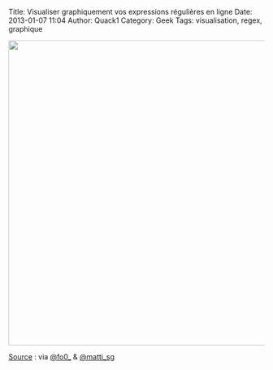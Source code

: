 Title: Visualiser graphiquement vos expressions régulières en ligne
Date: 2013-01-07 11:04
Author: Quack1
Category: Geek
Tags: visualisation, regex, graphique

<div align=center><img src="static/upload/i_know_regex.png" width="600" align=center /></div>



[Source](https://twitter.com/matti_sg/status/288758421136764928 "Source sur twitter") : via [@fo0_](https://twitter.com/fo0_) & [@matti_sg](https://twitter.com/matti_sg/status/288758421136764928)
